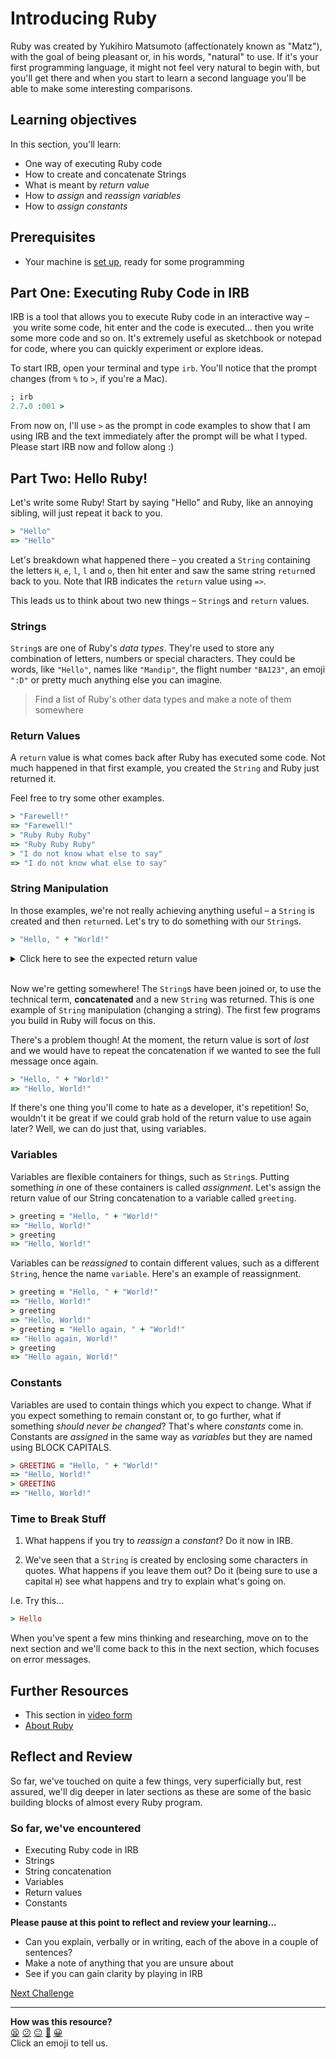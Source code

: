 # Introducing Ruby

Ruby was created by Yukihiro Matsumoto (affectionately known as "Matz"), with the goal of being pleasant or, in his words, "natural" to use. If it's your first programming language, it might not feel very natural to begin with, but you'll get there and when you start to learn a second language you'll be able to make some interesting comparisons.

## Learning objectives

In this section, you'll learn:

- One way of executing Ruby code
- How to create and concatenate Strings
- What is meant by _return value_
- How to _assign_ and _reassign variables_
- How to _assign constants_

## Prerequisites

* Your machine is [set up](https://github.com/makersacademy/basic-programming#phase-zero-development-setup), ready for some programming

## Part One: Executing Ruby Code in IRB

IRB is a tool that allows you to execute Ruby code in an interactive way – you write some code, hit enter and the code is executed... then you write some more code and so on. It's extremely useful as sketchbook or notepad for code, where you can quickly experiment or explore ideas.

To start IRB, open your terminal and type `irb`.  You'll notice that the prompt changes (from `%` to `>`, if you're a Mac).

```ruby
; irb
2.7.0 :001 >
```

From now on, I'll use `>` as the prompt in code examples to show that I am using IRB and the text immediately after the prompt will be what I typed. Please start IRB now and follow along :)

## Part Two: Hello Ruby!

Let's write some Ruby! Start by saying "Hello" and Ruby, like an annoying sibling, will just repeat it back to you.

```ruby
> "Hello"
=> "Hello"
```

Let's breakdown what happened there – you created a `String` containing the letters `H`, `e`, `l`, `l` and `o`, then hit enter and saw the same string `return`ed back to you. Note that IRB indicates the `return` value using `=>`.

This leads us to think about two new things – `String`s and `return` values.

### Strings

`String`s are one of Ruby's _data types_. They're used to store any combination of letters, numbers or special characters. They could be words, like `"Hello"`, names like `"Mandip"`, the flight number `"BA123"`, an emoji `":D"` or pretty much anything else you can imagine.

> Find a list of Ruby's other data types and make a note of them somewhere
### Return Values

A `return` value is what comes back after Ruby has executed some code. Not much happened in that first example, you created the `String` and Ruby just returned it.

Feel free to try some other examples.

```ruby
> "Farewell!"
=> "Farewell!"
> "Ruby Ruby Ruby"
=> "Ruby Ruby Ruby"
> "I do not know what else to say"
=> "I do not know what else to say"
```

### String Manipulation

In those examples, we're not really achieving anything useful – a `String` is created and then `return`ed. Let's try to do something with our `String`s.

```ruby
> "Hello, " + "World!"
```

<details>
  <summary>Click here to see the expected return value</summary>
  <code>
    => "Hello, World!"
  </code>
</details>
<br>

Now we're getting somewhere! The `String`s have been joined or, to use the technical term, **concatenated** and a new `String` was returned. This is one example of `String` manipulation (changing a string). The first few programs you build in Ruby will focus on this.

There's a problem though! At the moment, the return value is sort of _lost_ and we would have to repeat the concatenation if we wanted to see the full message once again.

```ruby
> "Hello, " + "World!"
=> "Hello, World!"
```

If there's one thing you'll come to hate as a developer, it's repetition! So, wouldn't it be great if we could grab hold of the return value to use again later?  Well, we can do just that, using variables.

### Variables

Variables are flexible containers for things, such as `String`s. Putting something _in_ one of these containers is called _assignment_. Let's assign the return value of our String concatenation to a variable called `greeting`.

```ruby
> greeting = "Hello, " + "World!"
=> "Hello, World!"
> greeting
=> "Hello, World!"
```

Variables can be _reassigned_ to contain different values, such as a different `String`, hence the name `variable`. Here's an example of reassignment.

```ruby
> greeting = "Hello, " + "World!"
=> "Hello, World!"
> greeting
=> "Hello, World!"
> greeting = "Hello again, " + "World!"
=> "Hello again, World!"
> greeting
=> "Hello again, World!"
```

### Constants

Variables are used to contain things which you expect to change. What if you expect something to remain constant or, to go further, what if something _should never be changed_? That's where _constants_ come in. Constants are _assigned_ in the same way as _variables_ but they are named using BLOCK CAPITALS.

```ruby
> GREETING = "Hello, " + "World!"
=> "Hello, World!"
> GREETING
=> "Hello, World!"
```

### Time to Break Stuff

1. What happens if you try to _reassign_ a _constant_?  Do it now in IRB.

2. We've seen that a `String` is created by enclosing some characters in quotes. What happens if you leave them out? Do it (being sure to use a capital `H`) see what happens and try to explain what's going on.

I.e. Try this...

```ruby
> Hello
```

When you've spent a few mins thinking and researching, move on to the next section and we'll come back to this in the next section, which focuses on error messages.

## Further Resources

- This section in [video form](https://youtu.be/FtiWx0Or2uk)
- [About Ruby](https://www.ruby-lang.org/en/about/)
## Reflect and Review

So far, we've touched on quite a few things, very superficially but, rest assured, we'll dig deeper in later sections as these are some of the basic building blocks of almost every Ruby program.

### So far, we've encountered

- Executing Ruby code in IRB
- Strings
- String concatenation
- Variables
- Return values
- Constants

**Please pause at this point to reflect and review your learning...**

- Can you explain, verbally or in writing, each of the above in a couple of sentences?
- Make a note of anything that you are unsure about
- See if you can gain clarity by playing in IRB


[Next Challenge](02_error_messages.md)

<!-- BEGIN GENERATED SECTION DO NOT EDIT -->

---

**How was this resource?**  
[😫](https://airtable.com/shrUJ3t7KLMqVRFKR?prefill_Repository=makersacademy/ruby_foundations&prefill_File=chapter1/01_say_hello_to_ruby.md&prefill_Sentiment=😫) [😕](https://airtable.com/shrUJ3t7KLMqVRFKR?prefill_Repository=makersacademy/ruby_foundations&prefill_File=chapter1/01_say_hello_to_ruby.md&prefill_Sentiment=😕) [😐](https://airtable.com/shrUJ3t7KLMqVRFKR?prefill_Repository=makersacademy/ruby_foundations&prefill_File=chapter1/01_say_hello_to_ruby.md&prefill_Sentiment=😐) [🙂](https://airtable.com/shrUJ3t7KLMqVRFKR?prefill_Repository=makersacademy/ruby_foundations&prefill_File=chapter1/01_say_hello_to_ruby.md&prefill_Sentiment=🙂) [😀](https://airtable.com/shrUJ3t7KLMqVRFKR?prefill_Repository=makersacademy/ruby_foundations&prefill_File=chapter1/01_say_hello_to_ruby.md&prefill_Sentiment=😀)  
Click an emoji to tell us.

<!-- END GENERATED SECTION DO NOT EDIT -->
